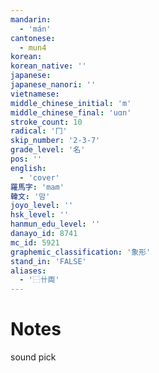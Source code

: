 ```yaml
---
mandarin:
  - 'mán'
cantonese:
  - mun4
korean:
korean_native: ''
japanese:
japanese_nanori: ''
vietnamese:
middle_chinese_initial: 'm'
middle_chinese_final: 'uɑn'
stroke_count: 10
radical: '冂'
skip_number: '2-3-7'
grade_level: '名'
pos: ''
english:
  - 'cover'
羅馬字: 'mam'
韓文: '맘'
joyo_level: ''
hsk_level: ''
hanmun_edu_level: ''
danayo_id: 8741
mc_id: 5921
graphemic_classification: '象形'
stand_in: 'FALSE'
aliases:
  - '⿱卄両'
---
```


# Notes
sound pick
